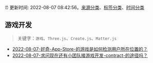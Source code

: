:alarm_clock: 更新时间: 2022-08-07 08:42:56。[来源分类](../README.md)、[标签分类](../TAGS.md)、[时间分类](../TIMELINE.md)

## 游戏开发


> 关键字：`游戏`、`Three.js`、`Create.js`、`Matter.js`



- [2022-08-07-好奇-App-Store-的游戏是如何检测用户所在位置的？](https://www.v2ex.com/t/871234) 
- [2022-08-07-求问现在还有小团队接游戏开发-contract-的途径吗？](https://www.v2ex.com/t/871211) 